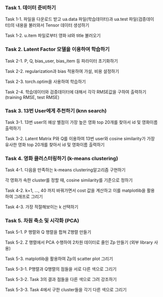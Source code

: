 ### Task 1. 데이터 준비하기

Task 1-1. 파일을 다운로드 받고 ua.data 파일(학습데이터)과 ua.test 파일(검증데이터)의 내용을 불러와서 Tensor 데이터 생성하기

Task 1-2. u.item 파일로부터 영화 id와 title 불러오기


### Task 2. Latent Factor 모델을 이용하여 학습하기

Task 2-1. P, Q, bias_user, bias_item 등 파라미터 초기화하기

Task 2-2. regularization과 bias 적용하여 가설, 비용 설정하기

Task 2-3. torch.optim을 사용하여 학습하기

Task 2-4. 학습데이터와 검증데이터에 대해서 각각 RMSE값을 구하여 출력하기 (training RMSE, test RMSE)


### Task 3. 13번 User에게 추천하기 (knn search)

Task 3-1. 13번 user의 예상 별점이 가장 높은 영화 top 20개를 찾아서 id 및 영화이름 출력하기

Task 3-2. Latent Matrix P와 Q를 이용하여 13번 user와 cosine similarity가 가장 유사한 영화 top 20개를 찾아서 id 및 영화이름 출력하기


### Task 4. 영화 클러스터링하기 (k-means clustering)

Task 4-1. 다음을 만족하는 k-means clustering알고리즘 구현하기

각 영화가 속한 cluster를 정할 때, cosine similarity를 기준으로 정하기

Task 4-2. k=1, ..., 40 까지 바꿔가면서 cost 값을 계산하고 이를 matplotlib을 활용하여 그래프로 그리기

Task 4-3. 가장 적절해보이는 k 선택하기


### Task 5. 차원 축소 및 시각화 (PCA)

Task 5-1. P 행렬와 Q 행렬을 합쳐 Z행렬 만들기

Task 5-2. Z 행렬에서 PCA 수행하여 2차원 데이터로 줄인 Zp 만들기 (외부 library 사용)

Task 5-3. matplotlib을 활용하여 Zp의 scatter plot 그리기

Task 5-3-1. P행렬과 Q행렬의 점들을 서로 다른 색으로 그리기

Task 5-3-2. Task 3의 결과 점들을 다른 색으로 그려 강조하기

Task 5-3-3. Task 4에서 구한 cluster들을 각기 다른 색으로 그리기
